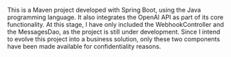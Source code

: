 This is a Maven project developed with Spring Boot, using the Java programming language. It also integrates the OpenAI API as part of its core functionality. At this stage, I have only included the WebhookController and the MessagesDao, as the project is still under development. Since I intend to evolve this project into a business solution, only these two components have been made available for confidentiality reasons.
